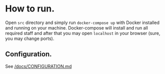 # How to run.
Open `src` directory and simply run `docker-compose up` with Docker installed and running on your machine. Docker-compose will install and run all required staff and after that you may open `localhost` in your browser (sure, you may change ports).

## Configuration.
See [/docs/CONFIGURATION.md](/docs/CONFIGURATION.md)